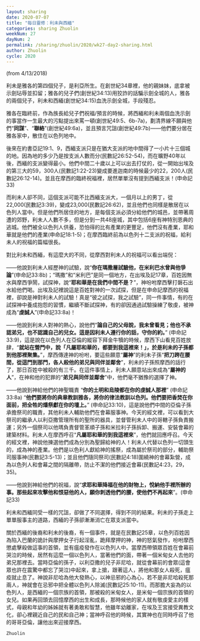 ```yaml
---
layout: sharing
date: 2020-07-07
title: "每日靈修：利未與西緬"
categories: sharing Zhuolin
weekNum: 27
dayNum: 2
permalink: /sharing/zhuolin/2020/wk27-day2-sharing.html
author: Zhuolin
cycle: 2020
---
```

(from 4/13/2018)

利未是雅各的第四個兒子，是利亞所生。在創世紀34章裡，他的親妹妹，底拿被示劍玷辱並扣留；雅各的兒子們(創世紀34:13)用狡詐的話騙示劍全城的人，雅各的兩個兒子，利未和西緬(創世紀34:15)血洗示劍全城，手段殘忍。  

雅各在臨終前，作為族長給兒子們祝福/預言的時候，將西緬和利未兩個血洗示劍的事當作一生最大的污點提出來罵一頓(創世紀49:5、6b-7a)，劃清界線不願與他們“**同謀**”、“**聯絡**”(創世紀49:6a)，並且預言咒詛(創世紀49:7b)——他們要分居在雅各家中，散住在以色列地中。  

後來在約書亞記19:1、9，西緬支派只是在猶大支派的地中間得了一小片十三個城的地。因為地的多少乃是按支派人數而分(民數記26:52-54)，而在曠野40年以後，西緬的支派變得最小。他們中間二十歲以上可以出去打仗的，從一開始出埃及的第三大的59，300人(民數記1:22-23)變成要進迦南的時候最少的22，200人(民數記26:12-14)。並且在摩西的臨終祝福裡，居然單單沒有提到西緬支派！(申命記33)  

而利未人卻不同，這個支派可能不比西緬支派大，一個月以上的男丁，從22,000(民數記3:39)，變成23,000(民數記26:62)，並且他們也同樣是散居在以色列人當中。但是他們所居住的地方，是每個支派必須分給他們的城邑，並帶著周遭的郊野，利未人人數不多，但是分到一共48座城，其中包括6座有神特別恩典的逃城。他們被全以色列人供養，恐怕得的比有產業的更豐足，他們沒有產業，耶和華就是他們的產業(申命記18:1-5)；在摩西臨終前為以色列十二支派的祝福，給利未人的祝福的篇幅很長。  

對比利未和西緬，有這麼大的不同，從摩西對利未人的祝福可以看出端倪：  

——他說到利未人經歷神的試驗，說“**你在瑪撒層試驗他，在米利巴水曾與他爭論**”(申命記33:8b)；“瑪撒”和“米利巴”是同一個地方，在出埃及記17章，百姓因無水與摩西爭鬧，試探神，說“**耶和華是在我們中間不是？**”，神吩咐摩西擊打磐石出水給他們喝。出埃及記裡說這是百姓對神的一次試探，但是在申命記摩西的祝福裡，卻說是神對利未人的試驗！真是“彼之試探，我之試驗”，同一件事情，有的在試探神中養成抱怨的習慣，繼續不斷試探神，有的卻因通過試驗操練了敬虔，被神成為“**虔誠人**”(申命記33:8a)！  

——他說到利未人對神的熱心，說他們“**論自己的父母說，我未曾看見；他也不承認弟兄，也不認識自己的兒女。這是因利未人遵行你的話，守你的約。**” (申命記33:9)，這是說在以色列人在亞倫的縱容下拜金牛犢的時候，摩西下山看見百姓放肆，“**就站在營門中，說「凡屬耶和華的，都要到我這裡來！」，於是利未的子孫都到他那裡聚集。**”，摩西傳達神的吩咐，要這些願意“**屬神**”的利未子孫“**把刀跨在腰間，從這門到那門，各人殺他的弟兄與同伴並鄰舍**”，利未的子孫照摩西的話行了，那日百姓中被殺的有三千。在這件事情上，利未人願意站出來成為“**屬神的人**”，在神和他的犯罪的“**弟兄與同伴並鄰舍**”中，他們毫不猶豫的選擇了神。  

——他說到神給他們的神聖職責 “**你的土明和烏陵都在你的虔誠人那裡**” (申命記33:8a) “**他們要將你的典章教訓雅各，將你的律法教訓以色列。他們要把香焚在你面前，把全牲的燔祭獻在你的壇上。**” (申命記33:10)，這是說他們中間的亞倫子孫承擔祭司的職責，其他利未人輔助他們在會幕服事神。今天的經文裡，可以看到大祭司的繼承人以利亞撒管理所有的聖所的器具，並督管利未人中的哥轄子孫負責搬運；另外一個祭司以他瑪負責督管革順子孫和米拉利子孫拆卸、搬運、安裝會幕的建築材料。利未人在摩西呼召“**凡屬耶和華的到我這裡來**”，他們就回應呼召。今天的經文裡，神說他揀選他們成為分別為聖歸給神的人！利未人代替以色列一切頭生的，成為神的產業。他們是以色利人獻給神的搖祭，成為屬於祭司的部分，輔助祭司服事神(民數記3:5-13)；並且他們隨同祭司(民數記4:18)圍繞神的會幕紮營，成為以色列人和會幕之間的隔離帶，防止不潔的他們接近會幕(民數記4:23，29，35)。  

——他說到神給他們的祝福，說“**求耶和華降福在他的財物上，悅納他手裡所辦的事。那些起來攻擊他和恨惡他的人，願你刺透他們的腰，使他們不再起來**”。(申命記33)  

利未和西緬同受一樣的咒詛，卻做了不同選擇，得到不同的結果。利未的子孫走上單單服事主的道路，西緬的子孫卻漸漸消亡在眾支派當中。  

關於西緬的後裔和利未的後裔，有一個事件，就是在民數記25章，以色列百姓因為陷入巴蘭的詭計與摩押女子行起淫亂，跪拜摩押的神，神的怒氣發作，吩咐摩西懲處擊殺做這事的首領，並有瘟疫發作在以色列人中。當摩西帶領眾百姓在會幕前哭泣的時候，居然有這麼一個以色列人，當著他們的面，帶著一個米甸女人去他的弟兄那裡去。當時亞倫的孫子，以利亞撒的兒子非尼哈，就從會幕前的會眾(這會眾也許在震驚中都忘了哭泣)中起來，拿上搶，跟著這人，將他和那女人殺死，瘟疫就止息了。神說非尼哈為他大發熱心，以神忌邪的心為心，若不是非尼哈殺死那兩人，神就會在忌邪中把全體以色列人除滅(民數記25:10-11)。而那膽大妄為的以色列人，是西緬的一個宗族的首領，那被殺的米甸女人，是米甸一個宗族的首領的女兒。如果再回頭去回憶摩西的出生和成長，那時候他的家人就有敬虔愛主的樣式，母親和年幼的姊姊就有著勇敢和智慧，他雖年幼離家，在埃及王宮接受異教文化，卻心裡親近自己的民和自己神；當神呼召他的時候，其實神也在同時呼召了他的哥哥亞倫，讓他出來迎接摩西。  

`Zhuolin`  

